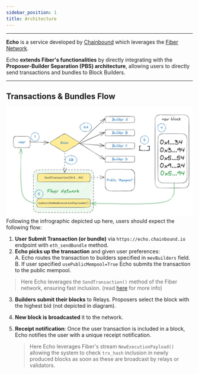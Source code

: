 ```yaml
---
sidebar_position: 1
title: Architecture
---
```

------

**Echo** is a service developed by [Chainbound](https://www.chainbound.io/) 
which leverages the [Fiber Network](https://fiber.chainbound.io/docs/intro).  


Echo **extends Fiber's functionalities** by directly integrating with the **Proposer-Builder Separation (PBS) architecture**, 
allowing users to directly send transactions and bundles to Block Builders. 

------
## Transactions & Bundles Flow 
![](/img/echo-diagram.jpg)
Following the infrographic depicted up here, users should expect the following flow: 
1. **User Submit Transaction (or bundle)** via `https://echo.chainbound.io` endpoint with `eth_sendBundle` method.
2. **Echo picks up the transaction** and given user preferences:  
       A. Echo routes the transaction to builders specified in `mevBuilders` field.  
       B. If user specified `usePublicMempool=True` Echo submits the transaction to the public mempool.
> Here Echo leverages the `SendTransaction()` method of the Fiber network, ensuring fast inclusion. (read [here](https://fiber.chainbound.io/docs/usage/transaction_broad) for more info)
3. **Builders submit their blocks** to Relays. Proposers select the block with the highest bid (not depicted in diagram). 
4. **New block is broadcasted** it to the network.
5. **Receipt notification**: Once the user transaction is included in a block, Echo notifies the user with a
unique receipt notification.

   > Here Echo leverages Fiber's stream `NewExecutionPayload()` allowing the system to check `trx_hash` inclusion in newly produced blocks 
   > as soon as these are broadcast by relays or validators.
